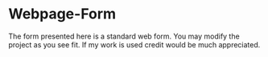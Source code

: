 # Webpage-Form
The form presented here is a standard web form. You may modify the project as you see fit. If my work is used credit would be much appreciated.
